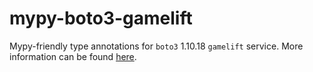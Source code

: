 # mypy-boto3-gamelift

Mypy-friendly type annotations for `boto3` 1.10.18 `gamelift` service.
More information can be found [here](https://github.com/vemel/mypy_boto3).